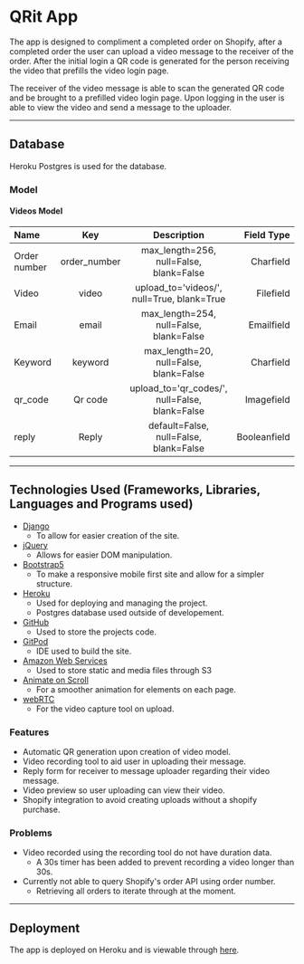 # QRit App

The app is designed to compliment a completed order on Shopify,
after a completed order the user can upload a video message to the receiver of the order.
After the initial login a QR code is generated for the person receiving the video that prefills the video login page.

The receiver of the video message is able to scan the generated QR code and be brought to a prefilled video login page.
Upon logging in the user is able to view the video and send a message to the uploader.

---

## Database

Heroku Postgres is used for the database.

### Model

#### Videos Model

|Name|Key|Description|Field Type|
|:---|:----:|:----:|---:|
|Order number|order_number|max_length=256, null=False, blank=False|Charfield|
|Video|video|upload_to='videos/', null=True, blank=True|Filefield|
|Email|email|max_length=254, null=False, blank=False|Emailfield|
|Keyword|keyword|max_length=20, null=False, blank=False|Charfield|
|qr_code|Qr code|upload_to='qr_codes/', null=False, blank=False|Imagefield|
|reply|Reply|default=False, null=False, blank=False|Booleanfield|

---

## Technologies Used (Frameworks, Libraries, Languages and Programs used)

- [Django](https://www.djangoproject.com/)
    - To allow for easier creation of the site.
- [jQuery](https://en.wikipedia.org/wiki/JQuery)
    - Allows for easier DOM manipulation.
- [Bootstrap5](https://getbootstrap.com/)
    - To make a responsive mobile first site and allow for a simpler structure.
- [Heroku](https://www.heroku.com/)
    - Used for deploying and managing the project.
    - Postgres database used outside of developement.
- [GitHub](https://github.com/)
    - Used to store the projects code.
- [GitPod](https://www.gitpod.io/)
    - IDE used to build the site.
- [Amazon Web Services](https://aws.amazon.com/)
    - Used to store static and media files through S3
- [Animate on Scroll](https://github.com/michalsnik/aos)
    - For a smoother animation for elements on each page.
- [webRTC](https://webrtc.github.io/samples/)
    - For the video capture tool on upload.

### Features

- Automatic QR generation upon creation of video model.
- Video recording tool to aid user in uploading their message.
- Reply form for receiver to message uploader regarding their video message.
- Video preview so user uploading can view their video.
- Shopify integration to avoid creating uploads without a shopify purchase.

### Problems

- Video recorded using the recording tool do not have duration data.
    - A 30s timer has been added to prevent recording a video longer than 30s.
- Currently not able to query Shopify's order API using order number.
    - Retrieving all orders to iterate through at the moment.

---

## Deployment

The app is deployed on Heroku and is viewable through [here](https://qrit-video-app.herokuapp.com/).
